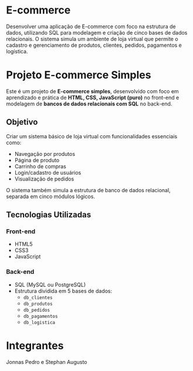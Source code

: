 # E-commerce
Desenvolver uma aplicação de E-commerce com foco na estrutura de dados, utilizando SQL para modelagem e criação de cinco bases de dados relacionais. O sistema simula um ambiente de loja virtual que permite o cadastro e gerenciamento de produtos, clientes, pedidos, pagamentos e logística.

# Projeto E-commerce Simples

Este é um projeto de **E-commerce simples**, desenvolvido com foco em aprendizado e prática de **HTML, CSS, JavaScript (puro)** no front-end e modelagem de **bancos de dados relacionais com SQL** no back-end.

## Objetivo

Criar um sistema básico de loja virtual com funcionalidades essenciais como:

- Navegação por produtos
- Página de produto
- Carrinho de compras
- Login/cadastro de usuários
- Visualização de pedidos

O sistema também simula a estrutura de banco de dados relacional, separada em cinco módulos lógicos.

## Tecnologias Utilizadas

### Front-end
- HTML5
- CSS3
- JavaScript

### Back-end
- SQL (MySQL ou PostgreSQL)
- Estrutura dividida em 5 bases de dados:
  - `db_clientes`
  - `db_produtos`
  - `db_pedidos`
  - `db_pagamentos`
  - `db_logistica`

# Integrantes
Jonnas Pedro e Stephan Augusto
